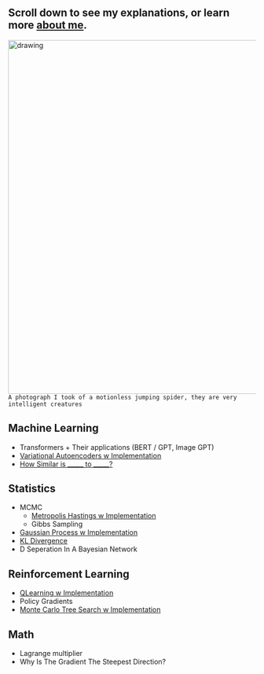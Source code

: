 ## Scroll down to see my explanations, or learn more [about me](https://jyopari.github.io/aboutMe).
<img src="https://pbs.twimg.com/media/EbXgy3nX0AASpL2?format=jpg&name=large" alt="drawing" width="720"/> \
`A photograph I took of a motionless jumping spider, they are very intelligent creatures`

## Machine Learning
+ Transformers + Their applications (BERT / GPT, Image GPT)
+ [Variational Autoencoders w Implementation](https://jyopari.github.io/VAE)
+ [How Similar is _____ to _____?](https://jyopari.github.io/Similarity)

## Statistics
+ MCMC
  - [Metropolis Hastings  w Implementation](https://jyopari.github.io/MetropolisHastings)
  - Gibbs Sampling
+ [Gaussian Process w Implementation](https://jyopari.github.io/GaussianProcess)
+ [KL Divergence](https://jyopari.github.io/KL)
+ D Seperation In A Bayesian Network 

## Reinforcement Learning
+ [QLearning w Implementation](https://jyopari.github.io/QLearning) 
+ Policy Gradients 
+ [Monte Carlo Tree Search w Implementation](https://jyopari.github.io/MCTS)

## Math
+ Lagrange multiplier
+ Why Is The Gradient The Steepest Direction?
